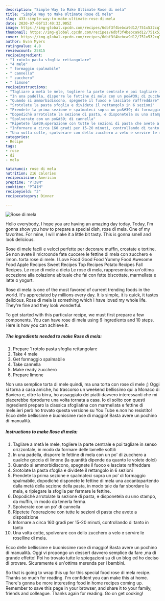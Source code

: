 ```yaml
---
description: "Simple Way to Make Ultimate Rose di mela"
title: "Simple Way to Make Ultimate Rose di mela"
slug: 433-simple-way-to-make-ultimate-rose-di-mela
date: 2020-07-06T13:40:33.905Z
image: https://img-global.cpcdn.com/recipes/6dbf3f4bebca9d12/751x532cq70/rose-di-mela-recipe-main-photo.jpg
thumbnail: https://img-global.cpcdn.com/recipes/6dbf3f4bebca9d12/751x532cq70/rose-di-mela-recipe-main-photo.jpg
cover: https://img-global.cpcdn.com/recipes/6dbf3f4bebca9d12/751x532cq70/rose-di-mela-recipe-main-photo.jpg
author: Evan Myers
ratingvalue: 4.8
reviewcount: 25815
recipeingredient:
- "1 rotolo pasta sfoglia rettangolare"
- "4 mele"
- " formaggio spalmabile"
- " cannella"
- " zucchero"
- " limone"
recipeinstructions:
- "Tagliare a metà le mele, togliere la parte centrale e poi tagliare in senso orizzontale, in modo da formare delle lamelle sottili"
- "In una padella, disporre le fettine di mela con un po&#39; di zucchero a qualche goccia di limone (la quantità dipende da quanto le volete dolci)"
- "Quando si ammorbidiscono, spegnete il fuoco e lasciate raffreddare"
- "Srotolate la pasta sfoglia e dividete il rettangolo in 6 sezioni"
- "Prendete la prima sezione e spalmateci sopra un po&#39; di formaggio spalmabile, dopodichè disponete le fettine di mela una accantopartendo dalla metà della sezione della pasta, in modo tale da far sbordare la mela, e ripiegare la sfoglia per fermare le fettine."
- "Dopodichè arrotolate la sezione di pasta, e disponetela su uno stampo, da muffin, in modo da tenerla ferma."
- "Spolverate con un po&#39; di cannella"
- "Ripetete l&#39;operazione con tutte le sezioni di pasta che avete a disposizione"
- "Infornare a circa 160 gradi per 15-20 minuti, controllando di tanto in tanto"
- "Una volta cotte, spolverare con dello zucchero a velo e servire le roselline di mela."
categories:
- Recipe
tags:
- rose
- di
- mela

katakunci: rose di mela 
nutrition: 216 calories
recipecuisine: American
preptime: "PT38M"
cooktime: "PT41M"
recipeyield: "3"
recipecategory: Dinner

---
```



![Rose di mela](https://img-global.cpcdn.com/recipes/6dbf3f4bebca9d12/751x532cq70/rose-di-mela-recipe-main-photo.jpg)

Hello everybody, I hope you are having an amazing day today. Today, I'm gonna show you how to prepare a special dish, rose di mela. One of my favorites. For mine, I will make it a little bit tasty. This is gonna smell and look delicious.

Rose di mele facili e veloci perfette per decorare muffin, crostate e tortine. Se non avete il microonde fate cuocere le fettine di mela con zucchero e limon. torta rose di mele. I Love Food Good Food Yummy Food Awesome Food Apple Recipes Sweet Recipes Top Recipes Potato Recipes Fall Recipes. Le rose di mele a dieta Le rose di mela, rappresentano un&#39;ottima eccezione alla colazione abituale che fai con fette biscottate, marmellata e latte o yogurt.

Rose di mela is one of the most favored of current trending foods in the world. It's appreciated by millions every day. It is simple, it is quick, it tastes delicious. Rose di mela is something which I have loved my whole life. They're fine and they look wonderful.


To get started with this particular recipe, we must first prepare a few components. You can have rose di mela using 6 ingredients and 10 steps. Here is how you can achieve it.

<!--inarticleads1-->

##### The ingredients needed to make Rose di mela:

1. Prepare 1 rotolo pasta sfoglia rettangolare
1. Take 4 mele
1. Get  formaggio spalmabile
1. Take  cannella
1. Make ready  zucchero
1. Prepare  limone


Non una semplice torta di mele quindi, ma una torta con rose di mele ;) Oggi si torna a casa amiche, ho trascorso un weekend bellissimo qui a Monaco di Baviera e, oltre la birra, ho assaggiato dei piatti davvero interessanti che mi piacerebbe riprodurre una volta tornata a casa. Io di solito con questi ingredienti preparo la classica sfogliatina con marmellata e fettine di mele.ieri però ho trovato questa versione su You Tube e.non ho resistito! Ecco delle bellissime e buonissime rose di maggio! Basta avere un pochino di manualità. 

<!--inarticleads2-->

##### Instructions to make Rose di mela:

1. Tagliare a metà le mele, togliere la parte centrale e poi tagliare in senso orizzontale, in modo da formare delle lamelle sottili
1. In una padella, disporre le fettine di mela con un po&#39; di zucchero a qualche goccia di limone (la quantità dipende da quanto le volete dolci)
1. Quando si ammorbidiscono, spegnete il fuoco e lasciate raffreddare
1. Srotolate la pasta sfoglia e dividete il rettangolo in 6 sezioni
1. Prendete la prima sezione e spalmateci sopra un po&#39; di formaggio spalmabile, dopodichè disponete le fettine di mela una accantopartendo dalla metà della sezione della pasta, in modo tale da far sbordare la mela, e ripiegare la sfoglia per fermare le fettine.
1. Dopodichè arrotolate la sezione di pasta, e disponetela su uno stampo, da muffin, in modo da tenerla ferma.
1. Spolverate con un po&#39; di cannella
1. Ripetete l&#39;operazione con tutte le sezioni di pasta che avete a disposizione
1. Infornare a circa 160 gradi per 15-20 minuti, controllando di tanto in tanto
1. Una volta cotte, spolverare con dello zucchero a velo e servire le roselline di mela.


Ecco delle bellissime e buonissime rose di maggio! Basta avere un pochino di manualità. Oggi vi propongo un dessert davvero semplice da fare ,ma di grande effetto! Poi ho trovato tutte le spiegazioni su di un blog ed ho deciso di provare. Sicuramente è un&#39;ottima merenda per i bambini. 

So that is going to wrap this up for this special food rose di mela recipe. Thanks so much for reading. I'm confident you can make this at home. There's gonna be more interesting food in home recipes coming up. Remember to save this page in your browser, and share it to your family, friends and colleague. Thanks again for reading. Go on get cooking!
